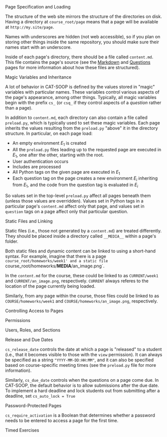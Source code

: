 <section>Page Specification and Loading</section>

The structure of the web site mirrors the structure of the directories on disk.
Having a directory at `course_root/page` means that a page will be available at
`http://my.site/page`.

Names with underscores are hidden (not web accessible), so if you plan on
storing other things inside the same repository, you should make sure their
names start with an underscore.

Inside of each page's directory, there should be a file called `content.md`.  This file
contains the page's source (see the [Markdown](COURSE/markdown) and
[Questions](COURSE/questions) pages for more information about how these files
are structured).

<subsection>Magic Variables and Inheritance</subsection>

A lot of behavior in CAT-SOOP is defined by the values stored in "magic"
variables with particular names.  These variables control various aspects of
the page's appearance, among other things.  Typically, all magic variables
begin with the prefix `cs_` (or `csq_` if they control aspects of a _question_
rather than a page).

In addition to `content.md`, each directory can also contain a file called
`preload.py`, which is typically used to set these magic variables.  Each page
inherits the values resulting from the `preload.py` "above" it in the directory
structure.  In particular, on each page load:

* An empty environment $E_1$ is created
* All the `preload.py` files leading up to the requested page are executed in $E_1$, one after the other, starting with the root.
* User authentication occurs
* Includes are processed
* All Python tags on the given page are executed in $E_1$
* Each question tag on the page creates a new environment $E_i$ inheriting from $E_1$, and the code from the question tag is evaluated in $E_i$

So values set in the top-level `preload.py` affect all pages beneath them
(unless those values are overridden).  Values set in Python tags in a
particular page's `content.md` affect only that page, and values set in
`question` tags on a page affect only that particular question.

<section>Static Files and Linking</section>

Static files (i.e., those not generated by a `content.md`) are treated
differently.  They should be placed inside a directory called `__MEDIA__`
within a page's folder.

Both static files and dynamic content can be linked to using a short-hand
syntax.  For example, imagine that there is a page `course_root/homeworks/week1'
and a static file `course_root/homeworks/__MEDIA__/an_image.png`.

In the `content.md` for the course, these could be linked to as `CURRENT/week1`
and `CURRENT/an_image.png`, respectively.  `CURRENT` always referes to the
location of the page currently being loaded.

Similarly, from any page within the course, those files could be linked to as
`COURSE/homeworks/week1` and `COURSE/homeworks/an_image.png`, respectively.

<section>Controlling Access to Pages</section>

<subsection>Permissions</subsection>

<subsection>Users, Roles, and Sections</subsection>

<subsection>Release and Due Dates</subsection>

`cs_release_date` controls the date at which a page is "released" to a student
(i.e., that it becomes visible to those with the `view` permission).  It can
always be specified as a string `"YYYY-MM-DD:HH:MM"`, and it can also be
specified based on course-specific meeting times (see the `preload.py` file for
more information).

Similarly, `cs_due_date` controls when the questions on a page come due.  In
CAT-SOOP, the default behavior is to allow submissions after the due date.  To
implement a hard deadline and lock students out from submitting after a
deadline, set `cs_auto_lock = True`

<subsection>Password-Protected Pages</subsection>

`cs_require_activation` is a Boolean that determines whether a password needs
to be entered to access a page for the first time.

<section>Timed Exercises</section>
